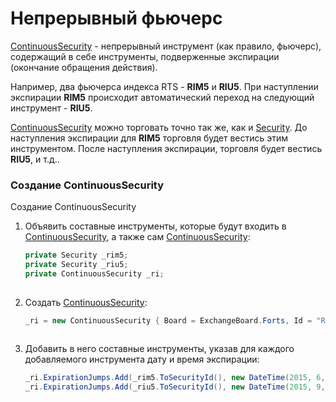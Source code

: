 # Непрерывный фьючерс

[ContinuousSecurity](../api/StockSharp.Algo.ContinuousSecurity.html) \- непрерывный инструмент (как правило, фьючерс), содержащий в себе инструменты, подверженные экспирации (окончание обращения действия).

Например, два фьючерса индекса RTS \- **RIM5** и **RIU5**. При наступлении экспирации **RIM5** происходит автоматический переход на следующий инструмент \- **RIU5**.

[ContinuousSecurity](../api/StockSharp.Algo.ContinuousSecurity.html) можно торговать точно так же, как и [Security](../api/StockSharp.BusinessEntities.Security.html). До наступления экспирации для **RIM5** торговля будет вестись этим инструментом. После наступления экспирации, торговля будет вестись **RIU5**, и т.д..

### Создание ContinuousSecurity

Создание ContinuousSecurity

1. Объявить составные инструменты, которые будут входить в [ContinuousSecurity](../api/StockSharp.Algo.ContinuousSecurity.html), а также сам [ContinuousSecurity](../api/StockSharp.Algo.ContinuousSecurity.html):

   ```cs
   private Security _rim5;
   private Security _riu5;
   private ContinuousSecurity _ri;
   							
   ```
2. Создать [ContinuousSecurity](../api/StockSharp.Algo.ContinuousSecurity.html):

   ```cs
   _ri = new ContinuousSecurity { Board = ExchangeBoard.Forts, Id = "RI" };
   							
   ```
3. Добавить в него составные инструменты, указав для каждого добавляемого инструмента дату и время экспирации:

   ```cs
   _ri.ExpirationJumps.Add(_rim5.ToSecurityId(), new DateTime(2015, 6, 15, 18, 45, 00));
   _ri.ExpirationJumps.Add(_riu5.ToSecurityId(), new DateTime(2015, 9, 15, 18, 45, 00));
   							
   ```
